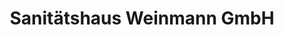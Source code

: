 ---
title: "Sanitätshaus Weinmann GmbH"
url: /ebersbach-an-der-fils/sanitaetshaus-weinmann-gmbh/
shop: Sanitätshaus
---